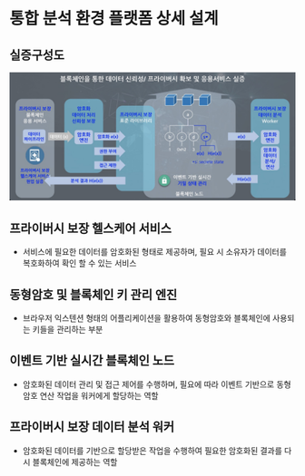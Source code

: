 # 통합 분석 환경 플랫폼 상세 설계
## 실증구성도
![image](./architecture.jpg)
## 프라이버시 보장 헬스케어 서비스
* 서비스에 필요한 데이터를 암호화된 형태로 제공하며, 필요 시 소유자가 데이터를 복호화하여 확인 할 수 있는 서비스
## 동형암호 및 블록체인 키 관리 엔진
* 브라우저 익스텐션 형태의 어플리케이션을 활용하여 동형암호와 블록체인에 사용되는 키들을 관리하는 부분
## 이벤트 기반 실시간 블록체인 노드
* 암호화된 데이터 관리 및 접근 제어를 수행하며, 필요에 따라 이벤트 기반으로 동형암호 연산 작업을 워커에게 할당하는 역할
## 프라이버시 보장 데이터 분석 워커
* 암호화된 데이터를 기반으로 할당받은 작업을 수행하여 필요한 암호화된 결과를 다시 블록체인에 제공하는 역할
